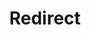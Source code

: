 ﻿---
layout: src/layouts/Redirect.astro
title: Redirect
redirect: https://octopus.com/docs/deployments/certificates/tomcat-certificate-import
pubDate:  2023-01-01
navSearch: false
navSitemap: false
navMenu: false
---
